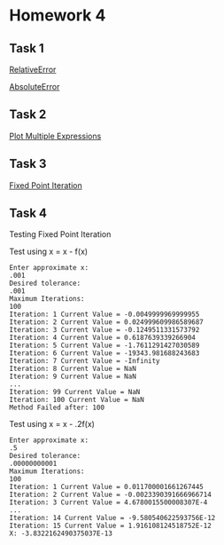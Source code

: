 # Homework 4

## Task 1

[RelativeError](https://github.com/clarissalabrum/math4610/blob/master/homework/Homework4/RelativeErrorSM.md)

[AbsoluteError](https://github.com/clarissalabrum/math4610/blob/master/homework/Homework4/AbsoluteErrorSM.md)

## Task 2

[Plot Multiple Expressions](https://github.com/clarissalabrum/math4610/blob/master/homework/Homework4/PlotSM.md)

## Task 3

[Fixed Point Iteration](https://github.com/clarissalabrum/math4610/blob/master/homework/Homework4/FixedPoint.md)

## Task 4 

Testing Fixed Point Iteration

Test using x = x - f(x)

    Enter approximate x: 
    .001
    Desired tolerance: 
    .001
    Maximum Iterations: 
    100
    Iteration: 1 Current Value = -0.0049999969999955
    Iteration: 2 Current Value = 0.024999609986589687
    Iteration: 3 Current Value = -0.1249511331573792
    Iteration: 4 Current Value = 0.6187639339266904
    Iteration: 5 Current Value = -1.7611291427030589
    Iteration: 6 Current Value = -19343.981688243683
    Iteration: 7 Current Value = -Infinity
    Iteration: 8 Current Value = NaN
    Iteration: 9 Current Value = NaN
    ...
    Iteration: 99 Current Value = NaN
    Iteration: 100 Current Value = NaN
    Method Failed after: 100
    
Test using x = x - .2f(x)

    Enter approximate x: 
    .5
    Desired tolerance: 
    .00000000001
    Maximum Iterations: 
    100
    Iteration: 1 Current Value = 0.011700001661267445
    Iteration: 2 Current Value = -0.0023390391666966714
    Iteration: 3 Current Value = 4.6780015500008307E-4
    ...
    Iteration: 14 Current Value = -9.580540622593756E-12
    Iteration: 15 Current Value = 1.916108124518752E-12
    X: -3.8322162490375037E-13
    
    
    
    
    
    
